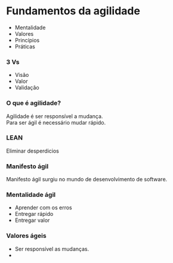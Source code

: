 # Fundamentos da agilidade

- Mentalidade
- Valores
- Princípios
- Práticas

### 3 Vs
- Visão
- Valor
- Validação
### O que é agilidade?
Agilidade é ser responsível a mudança.  
Para ser ágil é necessário mudar rápido.

### LEAN
Eliminar desperdicios  

### Manifesto ágil

Manifesto ágil surgiu no mundo de desenvolvimento de software.

### Mentalidade ágil

- Aprender com os erros
- Entregar rápido
- Entregar valor

### Valores ágeis

- Ser responsível as mudanças.
- 

